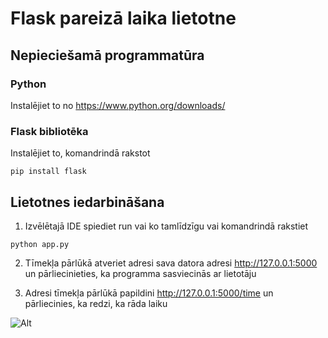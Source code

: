 # Flask pareizā laika lietotne

## Nepieciešamā programmatūra
### Python
Instalējiet to no https://www.python.org/downloads/

### Flask bibliotēka
Instalējiet to, komandrindā rakstot
```
pip install flask
```

## Lietotnes iedarbināšana
1. Izvēlētajā IDE spiediet run vai ko tamlīdzīgu vai komandrindā rakstiet 
```
python app.py
```

2. Tīmekļa pārlūkā atveriet adresi sava datora adresi http://127.0.0.1:5000 un pārliecinieties, ka programma sasviecinās ar lietotāju

3. Adresi tīmekļa pārlūkā papildini http://127.0.0.1:5000/time un pārliecinies, ka redzi, ka rāda laiku

![Alt](docs/success.png)